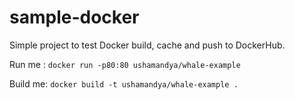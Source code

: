 # sample-docker

Simple project to test Docker build, cache and push to DockerHub.

Run me : `docker run -p80:80 ushamandya/whale-example`

Build me: `docker build -t ushamandya/whale-example .`
